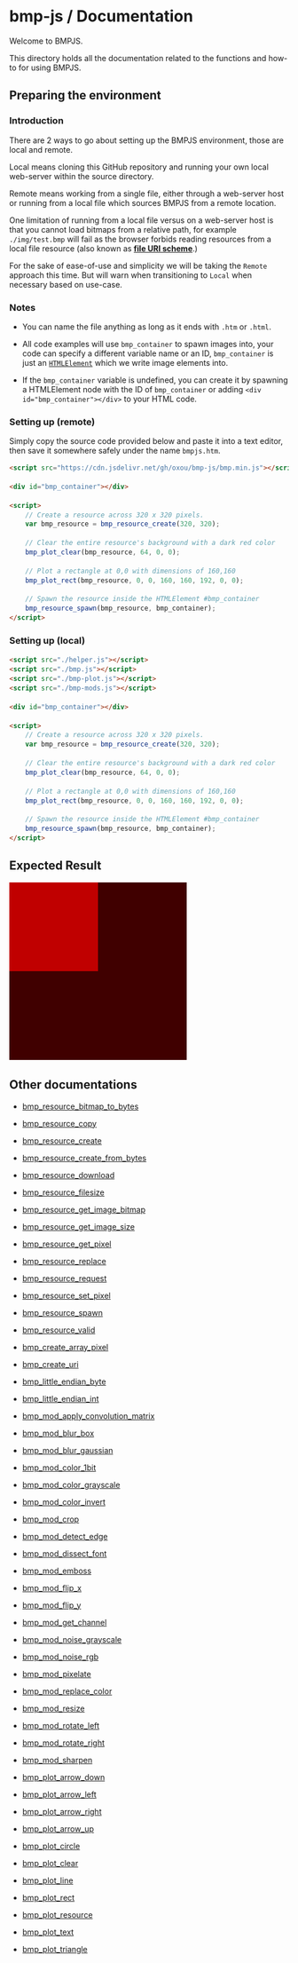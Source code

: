 # bmp-js / Documentation

Welcome to BMPJS.

This directory holds all the documentation related to the functions and how-to for using BMPJS.

## Preparing the environment

### Introduction

There are 2 ways to go about setting up the BMPJS environment, those are local and remote.

Local means cloning this GitHub repository and running your own local web-server within the source directory.

Remote means working from a single file, either through a web-server host or running from a local file which sources BMPJS from a remote location.

One limitation of running from a local file versus on a web-server host is that you cannot load bitmaps from a relative path, for example `./img/test.bmp` will fail as the browser forbids reading resources from a local file resource (also known as [**file URI scheme**](https://en.wikipedia.org/wiki/File_URI_scheme).)

For the sake of ease-of-use and simplicity we will be taking the `Remote` approach this time. But will warn when transitioning to `Local` when necessary based on use-case.

### Notes

- You can name the file anything as long as it ends with `.htm` or `.html`.

- All code examples will use `bmp_container` to spawn images into, your code can specify a different variable name or an ID, `bmp_container` is just an [`HTMLElement`](https://developer.mozilla.org/en-US/docs/Web/API/HTMLElement) which we write image elements into.

- If the `bmp_container` variable is undefined, you can create it by spawning a HTMLElement node with the ID of `bmp_container` or adding `<div id="bmp_container"></div>` to your HTML code.

### Setting up (remote)

Simply copy the source code provided below and paste it into a text editor, then save it somewhere safely under the name `bmpjs.htm`.

```html
<script src="https://cdn.jsdelivr.net/gh/oxou/bmp-js/bmp.min.js"></script>

<div id="bmp_container"></div>

<script>
    // Create a resource across 320 x 320 pixels.
    var bmp_resource = bmp_resource_create(320, 320);

    // Clear the entire resource's background with a dark red color
    bmp_plot_clear(bmp_resource, 64, 0, 0);

    // Plot a rectangle at 0,0 with dimensions of 160,160
    bmp_plot_rect(bmp_resource, 0, 0, 160, 160, 192, 0, 0);

    // Spawn the resource inside the HTMLElement #bmp_container
    bmp_resource_spawn(bmp_resource, bmp_container);
</script>
```

### Setting up (local)

```html
<script src="./helper.js"></script>
<script src="./bmp.js"></script>
<script src="./bmp-plot.js"></script>
<script src="./bmp-mods.js"></script>

<div id="bmp_container"></div>

<script>
    // Create a resource across 320 x 320 pixels.
    var bmp_resource = bmp_resource_create(320, 320);

    // Clear the entire resource's background with a dark red color
    bmp_plot_clear(bmp_resource, 64, 0, 0);

    // Plot a rectangle at 0,0 with dimensions of 160,160
    bmp_plot_rect(bmp_resource, 0, 0, 160, 160, 192, 0, 0);

    // Spawn the resource inside the HTMLElement #bmp_container
    bmp_resource_spawn(bmp_resource, bmp_container);
</script>
```

## Expected Result

![expected-result](./img/001.png)

## Other documentations
- [bmp_resource_bitmap_to_bytes](./bmp-resource-bitmap-to-bytes.md)
- [bmp_resource_copy](./bmp-resource-copy.md)
- [bmp_resource_create](./bmp-resource-create.md)
- [bmp_resource_create_from_bytes](./bmp-resource-create-from-bytes.md)
- [bmp_resource_download](./bmp-resource-download.md)
- [bmp_resource_filesize](./bmp-resource-filesize.md)
- [bmp_resource_get_image_bitmap](./bmp-resource-get-image-bitmap.md)
- [bmp_resource_get_image_size](./bmp-resource-get-image-size.md)
- [bmp_resource_get_pixel](./bmp-resource-get-pixel.md)
- [bmp_resource_replace](./bmp-resource-replace.md)
- [bmp_resource_request](./bmp-resource-request.md)
- [bmp_resource_set_pixel](./bmp-resource-set-pixel.md)
- [bmp_resource_spawn](./bmp-resource-spawn.md)
- [bmp_resource_valid](./bmp-resource-valid.md)

- [bmp_create_array_pixel](./bmp-create-array-pixel.md)
- [bmp_create_uri](./bmp-create-uri.md)

- [bmp_little_endian_byte](./bmp-little-endian-byte.md)
- [bmp_little_endian_int](./bmp-little-endian-int.md)

- [bmp_mod_apply_convolution_matrix](./bmp-mod-apply-convolution-matrix.md)
- [bmp_mod_blur_box](./bmp-mod-blur-box.md)
- [bmp_mod_blur_gaussian](./bmp-mod-blur-gaussian.md)
- [bmp_mod_color_1bit](./bmp-mod-color-1bit.md)
- [bmp_mod_color_grayscale](./bmp-mod-color-grayscale.md)
- [bmp_mod_color_invert](./bmp-mod-color-invert.md)
- [bmp_mod_crop](./bmp-mod-crop.md)
- [bmp_mod_detect_edge](./bmp-mod-detect-edge.md)
- [bmp_mod_dissect_font](./bmp-mod-dissect-font.md)
- [bmp_mod_emboss](./bmp-mod-emboss.md)
- [bmp_mod_flip_x](./bmp-mod-flip-x.md)
- [bmp_mod_flip_y](./bmp-mod-flip-y.md)
- [bmp_mod_get_channel](./bmp-mod-get-channel.md)
- [bmp_mod_noise_grayscale](./bmp-mod-noise-grayscale.md)
- [bmp_mod_noise_rgb](./bmp-mod-noise-rgb.md)
- [bmp_mod_pixelate](./bmp-mod-pixelate.md)
- [bmp_mod_replace_color](./bmp-mod-replace-color.md)
- [bmp_mod_resize](./bmp-mod-resize.md)
- [bmp_mod_rotate_left](./bmp-mod-rotate-left.md)
- [bmp_mod_rotate_right](./bmp-mod-rotate-right.md)
- [bmp_mod_sharpen](./bmp-mod-sharpen.md)

- [bmp_plot_arrow_down](./bmp-plot-arrow-down.md)
- [bmp_plot_arrow_left](./bmp-plot-arrow-left.md)
- [bmp_plot_arrow_right](./bmp-plot-arrow-right.md)
- [bmp_plot_arrow_up](./bmp-plot-arrow-up.md)
- [bmp_plot_circle](./bmp-plot-circle.md)
- [bmp_plot_clear](./bmp-plot-clear.md)
- [bmp_plot_line](./bmp-plot-line.md)
- [bmp_plot_rect](./bmp-plot-rect.md)
- [bmp_plot_resource](./bmp-plot-resource.md)
- [bmp_plot_text](./bmp-plot-text.md)
- [bmp_plot_triangle](./bmp-plot-triangle.md)
